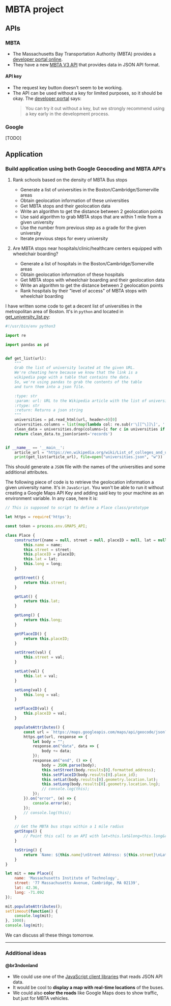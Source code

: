 # MBTA project

## APIs

### MBTA

- The Massachusetts Bay Transportation Authority (MBTA) provides a [developer portal online](https://www.mbta.com/developers).
- They have a new [MBTA V3 API](https://api-v3.mbta.com/) that provides data in JSON API format.

#### API key

- The request key button doesn't seem to be working.
- The API can be used without a key for limited purposes, so it should be okay. The [developer portal](https://www.mbta.com/developers/v3-api) says:
  > You can try it out without a key, but we strongly recommend using a key early in the development process.

### Google

[TODO]

## Application

### Build application using both Google Geocoding and MBTA API's

1. Rank schools based on the density of MBTA Bus stops
    - Generate a list of universities in the Boston/Cambridge/Somerville areas
    - Obtain geolocation information of these universities
    - Get MBTA stops and their geolocation data
    - Write an algorithm to get the distance between 2 geolocation points
    - Use said algorithm to grab MBTA stops that are within 1 mile from a given university
    - Use the number from previous step as a grade for the given university
    - Iterate previous steps for every university

2. Are MBTA stops near hospitals/clinic/healthcare centers equipped with wheelchair boarding?
    - Generate a list of hospitals in the Boston/Cambridge/Somerville areas
    - Obtain geolocation information of these hospitals
    - Get MBTA stops with wheelchair boarding and their geolocation data
    - Write an algorithm to get the distance between 2 geolocation points
    - Rank hospitals by their "level of access" of MBTA stops with wheelchair boarding

I have written some code to get a decent list of universities in the metropolitan area of Boston. It's in `python` and located in [get_university_list.py](get_university_list.py):

```python
#!/usr/bin/env python3

import re

import pandas as pd


def get_list(url):
	"""
	Grab the list of university located at the given URL.
	We're cheating here because we know that the link is a
	wikipedia page with a table that contains the data.
	So, we're using pandas to grab the contents of the table
	and turn them into a json file.

	:type: str
	:param: url: URL to the Wikipedia article with the list of universities
	:rtype: str
	:return: Returns a json string
	"""
	universities = pd.read_html(url, header=0)[0]
	universities.columns = list(map(lambda col: re.sub(r'\[[^\]]\]', '', col).lower(), universities))
	clean_data = universities.drop(columns=[c for c in universities if c.startswith('unnamed')])
	return clean_data.to_json(orient='records')


if __name__ == '__main__':
	article_url = "https://en.wikipedia.org/wiki/List_of_colleges_and_universities_in_metropolitan_Boston"
	print(get_list(article_url), file=open("universities.json", "w"))
```

This should generate a `JSON` file with the names of the universities and some additional attributes.

The following piece of code is to retrieve the geolocation information a given university name. It's in `JavaScript`. You won't be able to run it without creating a Google Maps API Key and adding said key to your machine as an environment variable. In any case, here it is:

```javascript
// This is supposed to script to define a Place class/prototype

let https = require('https');

const token = process.env.GMAPS_API;

class Place {
	constructor({name = null, street = null, placeID = null, lat = null, long = null} = {}) {
		this.name = name;
		this.street = street;
		this.placeID = placeID;
		this.lat = lat;
		this.long = long;
	}

	getStreet() {
		return this.street;
	}

	getLat() {
		return this.lat;
    }

	getLong() {
		return this.long;
    }

	getPlaceID() {
		return this.placeID;
    }

    setStreet(val) {
		this.street = val;
    }

	setLat(val) {
		this.lat = val;
    }

	setLong(val) {
		this.long = val;
    }

	setPlaceID(val) {
		this.placeID = val;
    }

	populateAttributes() {
		const url = `https://maps.googleapis.com/maps/api/geocode/json?address=${this.name.replace(' ', '+')}&key=${token}`;
		https.get(url, response => {
			let body = "";
			response.on("data", data => {
				body += data;
			});
			response.on("end", () => {
				body = JSON.parse(body);
				this.setStreet(body.results[0].formatted_address);
				this.setPlaceID(body.results[0].place_id);
				this.setLat(body.results[0].geometry.location.lat);
				this.setLong(body.results[0].geometry.location.lng);
				// console.log(this);
			});
		}).on("error", (e) => {
			console.error(e);
		});
		// console.log(this);
    }

	// Get the MBTA bus stops within a 1 mile radius
	getStops() {
		// Point this call to an API with lat=this.lat&long=this.long&radius=1
    }

	toString() {
		return `Name: ${this.name}\nStreet Address: ${this.street}\nLatitute: ${this.lat} N\nLongitude: ${this.long} W.`;
	}
}

let mit = new Place({
	name: 'Massachusetts Institute of Technology',
	street: '77 Massachusetts Avenue, Cambridge, MA 02139',
	lat: 42.36,
	long: -71.092
});

mit.populateAttributes();
setTimeout(function() {
	console.log(mit);
}, 1000);
console.log(mit);
```

We can discuss all these things tomorrow.

---

### Additional ideas

#### @br3ndonland

- We could use one of the [JavaScript client libraries](http://jsonapi.org/implementations/#client-libraries-javascript) that reads JSON API data.
- It would be cool to **display a map with real-time locations** of the buses.
- We could also **color the roads** like Google Maps does to show traffic, but just for MBTA vehicles.